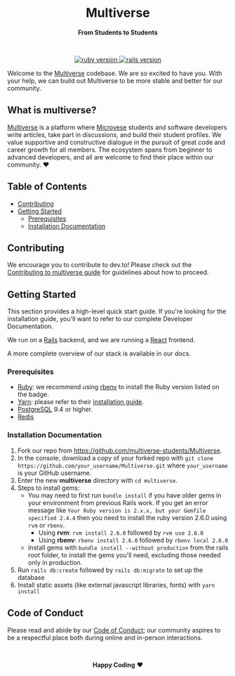 <p align="center">
  <h1 align="center">Multiverse</h1>
  <p align="center"><strong>From Students to Students</strong></p>
</p>
<br>
<p align="center">
  <a href="https://www.ruby-lang.org/en/">
    <img src="https://img.shields.io/badge/Ruby-v2.6.0-brightgreen.svg" alt="ruby version">
  </a>
  <a href="http://rubyonrails.org/">
    <img src="https://img.shields.io/badge/Rails-v5.1.7-brightgreen.svg" alt="rails version">
  </a>
</p>

Welcome to the [Multiverse](https://multiverse-students.herokuapp.com/) codebase. We are so excited to have you.
With your help, we can build out Multiverse to be more stable and better for our
community.

## What is multiverse?

[Multiverse](https://multiverse-students.herokuapp.com/) is a platform where [Microvese](https://www.microverse.org/) students and software developers
write articles, take part in discussions, and build their student profiles.
We value supportive and constructive dialogue in the pursuit of great code and
career growth for all members. The ecosystem spans from beginner to advanced
developers, and all are welcome to find their place within our community. ❤️

## Table of Contents

- [Contributing](#contributing)
- [Getting Started](#getting-started)
  - [Prerequisites](#prerequisites)
  - [Installation Documentation](#installation-documentation)

## Contributing

We encourage you to contribute to dev.to! Please check out the
[Contributing to multiverse guide](CONTRIBUTING.md) for guidelines about how to
proceed.

## Getting Started

This section provides a high-level quick start guide. If you're looking for the
installation guide, you'll want to refer to
our complete Developer Documentation.

We run on a [Rails](https://rubyonrails.org/) backend, and we are running a [React](https://reactjs.org/) frontend.

A more complete overview of our stack is available in
our docs.

### Prerequisites

- [Ruby](https://www.ruby-lang.org/en/): we recommend using
  [rbenv](https://github.com/rbenv/rbenv) to install the Ruby version listed on
  the badge.
- [Yarn](https://yarnpkg.com/): please refer to their
  [installation guide](https://yarnpkg.com/en/docs/install).
- [PostgreSQL](https://www.postgresql.org/) 9.4 or higher.
- [Redis](https://redis.io/)

### Installation Documentation

1. Fork our repo from https://github.com/multiverse-students/Multiverse.
2. In the console, download a copy of your forked repo with `git clone https://github.com/your_username/Multiverse.git` where `your_username` is your GitHub username.
3. Enter the new **multiverse** directory with `cd multiverse`.
4. Steps to install gems:
    * You may need to first run `bundle install` if you have older gems in your environment from previous Rails work. If you get an error message like `Your Ruby version is 2.x.x, but your Gemfile specified 2.4.4` then you need to install the ruby version 2.6.0 using `rvm` or `rbenv`.
	    * Using **rvm**: `rvm install 2.6.0` followed by `rvm use 2.6.0`
	    * Using **rbenv**:  `rbenv install 2.6.0` followed by `rbenv local 2.6.0`
    * Install gems with `bundle install --without production` from the rails root folder, to install the gems you'll need, excluding those needed only in production.
7. Run `rails db:create` followed by `rails db:migrate` to set up the database
8. Install static assets (like external javascript libraries, fonts) with `yarn install`

## Code of Conduct

Please read and abide by our [Code of Conduct](); our community aspires to be a respectful place both during online and in-­person interactions.

<br>

<p align="center">
  <strong>Happy Coding</strong> ❤️
</p>
